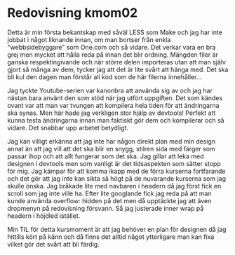---
---
Redovisning kmom02
=========================

Detta är min första bekantskap med såväl LESS som Make och jag har inte jobbat i något liknande innan, om man bortser från enkla "webbsidebyggare" som One.com och så vidare. Det verkar vara en bra grej men mycket att hålla reda på innan det blir ordning. Mängden filer är ganska respektingivande och när större delen importeras utan att man själv gjort så många av dem, tycker jag att det är lite svårt att hänga med. Det ska bli kul den dagen man förstår all kod som de här filerna innehåller...

Jag tyckte Youtube-serien var kanonbra att använda sig av och jag har nästan bara använt den som stöd när jag utfört uppgiften. Det som kändes ovant var att man var tvungen att kompilera hela tiden för att ändringarna ska synas. Men här hade jag verkligen stor hjälp av devtools! Perfekt att kunna testa ändringarna innan man faktiskt gör dem och kompilerar och så vidare. Det snabbar upp arbetet betydligt.

Jag kan villigt erkänna att jag inte har någon direkt plan med min design annat än att jag vill att det ska blir en snygg, stilren sida med färger som passar ihop och att allt fungerar som det ska. Jag gillar att leka med designen i devtools men som vanligt är det tidsaspekten som sätter stopp för mig. Jag kämpar för att komma ikapp med de förra kurserna fortfarande och det gör att jag inte kan sikta så högt på de nuvarande kurserna som jag skulle önska. Jag bråkade lite med navbaren i headern då jag först fick en scroll som jag inte ville ha. Efter lite googlande fick jag reda på att man kunde använda overflow: hidden på det men då upptäckte jag att även dropmenyn på redovisning försvann. Så jag justerade inner wrap på headern i höjdled istället.

Min TIL för detta kursmoment är att jag behöver en plan för designen då jag hittills kört på känn och då finns det alltid något ytterligare man kan fixa vilket gör det svårt att bli färdig.
